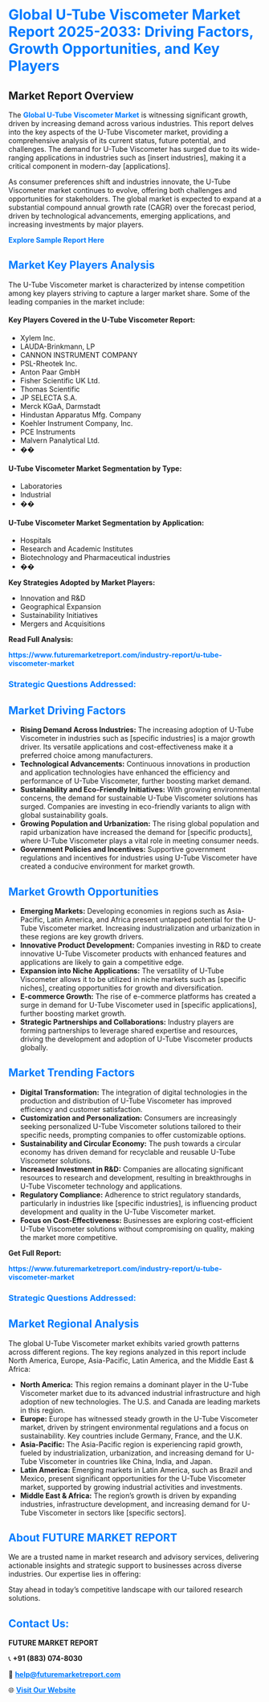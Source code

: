 <h1 style="color: #007BFF;">Global U-Tube Viscometer Market Report 2025-2033: Driving Factors, Growth Opportunities, and Key Players</h1>

<section id="overview">
<h2>Market Report Overview</h2>
<p>The <a href="https://www.futuremarketreport.com/industry-report/u-tube-viscometer-market" style="color: #007BFF; text-decoration: none;"><strong>Global U-Tube Viscometer Market</strong></a> is witnessing significant growth, driven by increasing demand across various industries. This report delves into the key aspects of the U-Tube Viscometer market, providing a comprehensive analysis of its current status, future potential, and challenges. The demand for U-Tube Viscometer has surged due to its wide-ranging applications in industries such as [insert industries], making it a critical component in modern-day [applications].</p>
<p>As consumer preferences shift and industries innovate, the U-Tube Viscometer market continues to evolve, offering both challenges and opportunities for stakeholders. The global market is expected to expand at a substantial compound annual growth rate (CAGR) over the forecast period, driven by technological advancements, emerging applications, and increasing investments by major players.</p>
</section>

<section id="overview">
<p><a href="https://www.futuremarketreport.com/request-sample/reportId=118116" style="color: #007BFF; text-decoration: none;"><strong>Explore Sample Report Here</strong></a></p>
</section>

<section id="key-players">
<h2 style="color: #007BFF;">Market Key Players Analysis</h2>
<p>The U-Tube Viscometer market is characterized by intense competition among key players striving to capture a larger market share. Some of the leading companies in the market include:</p>
<h4>Key Players Covered in the U-Tube Viscometer Report:</h4>
<ul><li>Xylem Inc.</li><li>LAUDA-Brinkmann, LP</li><li>CANNON INSTRUMENT COMPANY</li><li>PSL-Rheotek Inc.</li><li>Anton Paar GmbH</li><li>Fisher Scientific UK Ltd.</li><li>Thomas Scientific</li><li>JP SELECTA S.A.</li><li>Merck KGaA, Darmstadt</li><li>Hindustan Apparatus Mfg. Company</li><li>Koehler Instrument Company, Inc.</li><li>PCE Instruments</li><li>Malvern Panalytical Ltd.</li><li>��</li></ul>
<h4>U-Tube Viscometer Market Segmentation by Type:</h4>
<ul><li>Laboratories</li><li>Industrial</li><li>��</li></ul>

<h4>U-Tube Viscometer Market Segmentation by Application:</h4>
<ul><li>Hospitals</li><li>Research and Academic Institutes</li><li>Biotechnology and Pharmaceutical industries</li><li>��</li></ul>
<p><strong>Key Strategies Adopted by Market Players:</strong></p>
<ul>
<li>Innovation and R&D</li>
<li>Geographical Expansion</li>
<li>Sustainability Initiatives</li>
<li>Mergers and Acquisitions</li>
</ul>
</section>

<section>
<p><strong>Read Full Analysis: </strong></p><a href="https://www.futuremarketreport.com/industry-report/u-tube-viscometer-market" style="color: #007BFF; text-decoration: none;"><strong>https://www.futuremarketreport.com/industry-report/u-tube-viscometer-market</strong></a>
<h3 style="color: #007BFF;">Strategic Questions Addressed:</h3>
</section>

<section id="driving-factors">
<h2 style="color: #007BFF;">Market Driving Factors</h2>
<ul>
<li><strong>Rising Demand Across Industries:</strong> The increasing adoption of U-Tube Viscometer in industries such as [specific industries] is a major growth driver. Its versatile applications and cost-effectiveness make it a preferred choice among manufacturers.</li>
<li><strong>Technological Advancements:</strong> Continuous innovations in production and application technologies have enhanced the efficiency and performance of U-Tube Viscometer, further boosting market demand.</li>
<li><strong>Sustainability and Eco-Friendly Initiatives:</strong> With growing environmental concerns, the demand for sustainable U-Tube Viscometer solutions has surged. Companies are investing in eco-friendly variants to align with global sustainability goals.</li>
<li><strong>Growing Population and Urbanization:</strong> The rising global population and rapid urbanization have increased the demand for [specific products], where U-Tube Viscometer plays a vital role in meeting consumer needs.</li>
<li><strong>Government Policies and Incentives:</strong> Supportive government regulations and incentives for industries using U-Tube Viscometer have created a conducive environment for market growth.</li>
</ul>
</section>

<section id="growth-opportunities">
<h2 style="color: #007BFF;">Market Growth Opportunities</h2>
<ul>
<li><strong>Emerging Markets:</strong> Developing economies in regions such as Asia-Pacific, Latin America, and Africa present untapped potential for the U-Tube Viscometer market. Increasing industrialization and urbanization in these regions are key growth drivers.</li>
<li><strong>Innovative Product Development:</strong> Companies investing in R&D to create innovative U-Tube Viscometer products with enhanced features and applications are likely to gain a competitive edge.</li>
<li><strong>Expansion into Niche Applications:</strong> The versatility of U-Tube Viscometer allows it to be utilized in niche markets such as [specific niches], creating opportunities for growth and diversification.</li>
<li><strong>E-commerce Growth:</strong> The rise of e-commerce platforms has created a surge in demand for U-Tube Viscometer used in [specific applications], further boosting market growth.</li>
<li><strong>Strategic Partnerships and Collaborations:</strong> Industry players are forming partnerships to leverage shared expertise and resources, driving the development and adoption of U-Tube Viscometer products globally.</li>
</ul>
</section>

<section id="trending-factors">
<h2 style="color: #007BFF;">Market Trending Factors</h2>
<ul>
<li><strong>Digital Transformation:</strong> The integration of digital technologies in the production and distribution of U-Tube Viscometer has improved efficiency and customer satisfaction.</li>
<li><strong>Customization and Personalization:</strong> Consumers are increasingly seeking personalized U-Tube Viscometer solutions tailored to their specific needs, prompting companies to offer customizable options.</li>
<li><strong>Sustainability and Circular Economy:</strong> The push towards a circular economy has driven demand for recyclable and reusable U-Tube Viscometer solutions.</li>
<li><strong>Increased Investment in R&D:</strong> Companies are allocating significant resources to research and development, resulting in breakthroughs in U-Tube Viscometer technology and applications.</li>
<li><strong>Regulatory Compliance:</strong> Adherence to strict regulatory standards, particularly in industries like [specific industries], is influencing product development and quality in the U-Tube Viscometer market.</li>
<li><strong>Focus on Cost-Effectiveness:</strong> Businesses are exploring cost-efficient U-Tube Viscometer solutions without compromising on quality, making the market more competitive.</li>
</ul>
</section>

<section>
<p><strong>Get Full Report: </strong></p><a href="https://www.futuremarketreport.com/industry-report/u-tube-viscometer-market" style="color: #007BFF; text-decoration: none;"><strong>https://www.futuremarketreport.com/industry-report/u-tube-viscometer-market</strong></a>
<h3 style="color: #007BFF;">Strategic Questions Addressed:</h3>
</section>


<section id="regional-analysis">
<h2 style="color: #007BFF;">Market Regional Analysis</h2>
<p>The global U-Tube Viscometer market exhibits varied growth patterns across different regions. The key regions analyzed in this report include North America, Europe, Asia-Pacific, Latin America, and the Middle East & Africa:</p>
<ul>
<li><strong>North America:</strong> This region remains a dominant player in the U-Tube Viscometer market due to its advanced industrial infrastructure and high adoption of new technologies. The U.S. and Canada are leading markets in this region.</li>
<li><strong>Europe:</strong> Europe has witnessed steady growth in the U-Tube Viscometer market, driven by stringent environmental regulations and a focus on sustainability. Key countries include Germany, France, and the U.K.</li>
<li><strong>Asia-Pacific:</strong> The Asia-Pacific region is experiencing rapid growth, fueled by industrialization, urbanization, and increasing demand for U-Tube Viscometer in countries like China, India, and Japan.</li>
<li><strong>Latin America:</strong> Emerging markets in Latin America, such as Brazil and Mexico, present significant opportunities for the U-Tube Viscometer market, supported by growing industrial activities and investments.</li>
<li><strong>Middle East & Africa:</strong> The region’s growth is driven by expanding industries, infrastructure development, and increasing demand for U-Tube Viscometer in sectors like [specific sectors].</li>
</ul>
</section>

<footer>
<h2 style="color: #007BFF;">About FUTURE MARKET REPORT</h2>
<p>We are a trusted name in market research and advisory services, delivering actionable insights and strategic support to businesses across diverse industries. Our expertise lies in offering:</p>

<p>Stay ahead in today’s competitive landscape with our tailored research solutions.</p>

<h2 style="color: #007BFF;">Contact Us:</h2>
<p><strong>FUTURE MARKET REPORT</strong></p>
<p>📞 <strong>+91 (883) 074-8030</strong></p>
<p>📧 <strong><a href="mailto:help@futuremarketreport.com" style="color: #007BFF;">help@futuremarketreport.com</a></strong></p>
<p>🌐 <strong><a href="https://www.futuremarketreport.com/" style="color: #007BFF;">Visit Our Website</a></strong></p>
</footer>